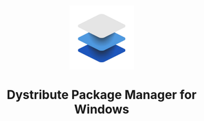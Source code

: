 <p align="center">
  <img src="https://github.com/MuffinLorde/Dystribute/blob/main/logo.png" height="150">
  <h1 align="center">Dystribute Package Manager for Windows</h1>
</p>
